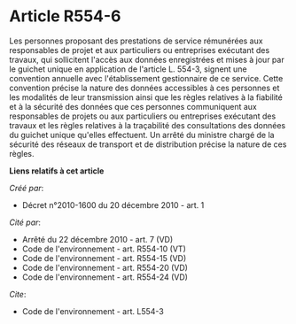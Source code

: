 # Article R554-6

Les personnes proposant des prestations de service rémunérées aux responsables de projet et aux particuliers ou entreprises
exécutant des travaux, qui sollicitent l'accès aux données enregistrées et mises à jour par le guichet unique en application
de l'article L. 554-3, signent une convention annuelle avec l'établissement gestionnaire de ce service. Cette convention
précise la nature des données accessibles à ces personnes et les modalités de leur transmission ainsi que les règles
relatives à la fiabilité et à la sécurité des données que ces personnes communiquent aux responsables de projets ou aux
particuliers ou entreprises exécutant des travaux et les règles relatives à la traçabilité des consultations des données du
guichet unique qu'elles effectuent. Un arrêté du ministre chargé de la sécurité des réseaux de transport et de distribution
précise la nature de ces règles.

**Liens relatifs à cet article**

_Créé par_:

  - Décret n°2010-1600 du 20 décembre 2010 - art. 1

_Cité par_:

  - Arrêté du 22 décembre 2010 - art. 7 (VD)
  - Code de l'environnement - art. R554-10 (VT)
  - Code de l'environnement - art. R554-15 (VD)
  - Code de l'environnement - art. R554-20 (VD)
  - Code de l'environnement - art. R554-24 (VD)

_Cite_:

  - Code de l'environnement - art. L554-3
